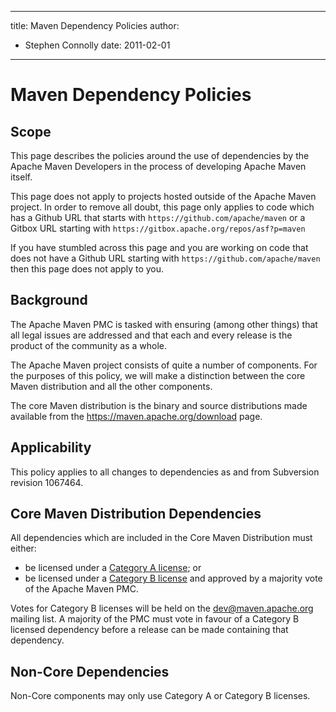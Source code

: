 ---

title: Maven Dependency Policies
author: 
- Stephen Connolly
date: 2011-02-01
----------------

<!--
Licensed to the Apache Software Foundation (ASF) under one
or more contributor license agreements.  See the NOTICE file
distributed with this work for additional information
regarding copyright ownership.  The ASF licenses this file
to you under the Apache License, Version 2.0 (the
"License"); you may not use this file except in compliance
with the License.  You may obtain a copy of the License at

http://www.apache.org/licenses/LICENSE-2.0

Unless required by applicable law or agreed to in writing,
software distributed under the License is distributed on an
"AS IS" BASIS, WITHOUT WARRANTIES OR CONDITIONS OF ANY
KIND, either express or implied.  See the License for the
specific language governing permissions and limitations
under the License.
-->

# Maven Dependency Policies

## Scope

This page describes the policies around the use of dependencies by the Apache Maven Developers in the process of developing Apache Maven itself.

This page does not apply to projects hosted outside of the Apache Maven project. In order to remove all doubt, this page only applies to code which has a Github URL that starts with `https://github.com/apache/maven` or a Gitbox URL starting with `https://gitbox.apache.org/repos/asf?p=maven`

If you have stumbled across this page and you are working on code that does not have a Github URL starting with `https://github.com/apache/maven` then this page does not apply to you.

## Background

The Apache Maven PMC is tasked with ensuring \(among other things\) that all legal issues are addressed and that each and every release is the product of the community as a whole.

The Apache Maven project consists of quite a number of components. For the purposes of this policy, we will make a distinction between the core Maven distribution and all the other components.

The core Maven distribution is the binary and source distributions made available from the https://maven.apache.org/download page.

## Applicability

This policy applies to all changes to dependencies as and from Subversion revision 1067464\.

## Core Maven Distribution Dependencies

All dependencies which are included in the Core Maven Distribution must either:

- be licensed under a [Category A license](https://www.apache.org/legal/resolved.html#category-a); or
- be licensed under a [Category B license](https://www.apache.org/legal/resolved.html#category-b) and approved by a majority vote of the Apache Maven PMC.

Votes for Category B licenses will be held on the dev@maven.apache.org mailing list. A majority of the PMC must vote in favour of a Category B licensed dependency before a release can be made containing that dependency.

## Non-Core Dependencies

Non-Core components may only use Category A or Category B licenses.

